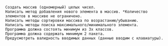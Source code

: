     Создать массив (одномерный) целых чисел.
    Написать метод добавления нового элемента в массив. *Количество элементов в массиве не ограничено.
    Написать методы сортировки массива по возрастанию/убыванию.
    Написать методы поиска максимального/минимального элемента.
    Программа должна состоять минимум из 3х классов.
    Программа должна содержать минимум 2 пакета.
    Предусмотреть валидность вводимых данных (данные вводим с клавиатуры).
